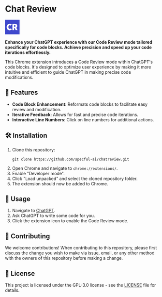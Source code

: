 # Chat Review

![Extension Icon](./icons/icon48.png)

**Enhance your ChatGPT experience with our Code Review mode tailored specifically for code blocks. Achieve precision and speed up your code iterations effortlessly.**

This Chrome extension introduces a Code Review mode within ChatGPT's code blocks. It's designed to optimize user experience by making it more intuitive and efficient to guide ChatGPT in making precise code modifications.

## 🚀 Features

- **Code Block Enhancement**: Reformats code blocks to facilitate easy review and modification.
- **Iterative Feedback**: Allows for fast and precise code iterations.
- **Interactive Line Numbers**: Click on line numbers for additional actions.

## 🛠 Installation

1. Clone this repository:
   ```
   git clone https://github.com/specful-ai/chatreview.git
   ```
2. Open Chrome and navigate to `chrome://extensions/`.
3. Enable "Developer mode".
4. Click "Load unpacked" and select the cloned repository folder.
5. The extension should now be added to Chrome.

## 🎯 Usage

1. Navigate to [ChatGPT](https://chat.openai.com/).
2. Ask ChatGPT to write some code for you.
3. Click the extension icon to enable the Code Review mode.

## 🤝 Contributing

We welcome contributions! When contributing to this repository, please first discuss the change you wish to make via issue, email, or any other method with the owners of this repository before making a change.

## 📜 License

This project is licensed under the GPL-3.0 license - see the [LICENSE](LICENSE) file for details.
